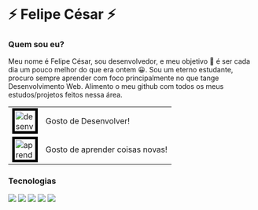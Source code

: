 # ⚡ Felipe César ⚡

### Quem sou eu?

Meu nome é Felipe César, sou desenvolvedor, e meu objetivo :dart: é ser cada dia um pouco melhor do que era ontem :grinning:. Sou um eterno estudante, procuro sempre aprender com foco principalmente no que tange Desenvolvimento Web. Alimento o meu github com todos os meus estudos/projetos feitos nessa área.

<table>
  <tr>
    <td>
<img src="https://image.flaticon.com/icons/svg/1803/1803581.svg" alt="desenvolvedor" width="42" height="42" style="border:5px solid black">
      </td>
    <td>
      Gosto de Desenvolver!
    </td>
    </tr>
    <tr>
      <td>
        <img src="https://www.flaticon.com/svg/static/icons/svg/2152/2152424.svg" alt="aprender" width="42" height="42" style="border:5px solid black"> 
      </td>
      <td>
        Gosto de aprender coisas novas!
      </td>
    </tr>
</table>

### Tecnologias

<img src="https://img.icons8.com/color/48/000000/java-coffee-cup-logo.png"/> <img src="https://img.icons8.com/color/48/000000/linux.png"/> <img src="https://img.icons8.com/color/48/000000/html-5.png"/> <img src="https://img.icons8.com/color/48/000000/css3.png"/> <img src="https://img.icons8.com/color/48/000000/javascript.png"/>

